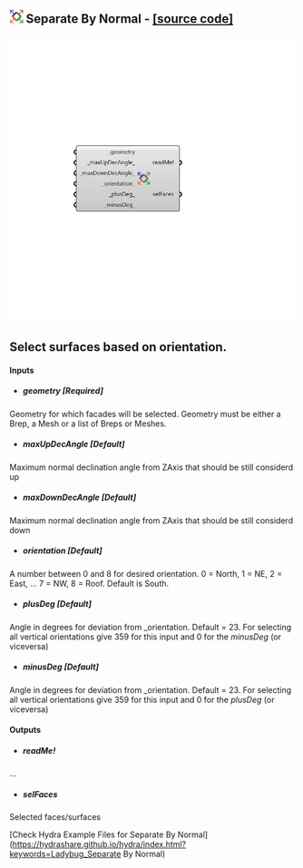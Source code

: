 ## ![](../../images/icons/Separate_By_Normal.png) Separate By Normal - [[source code]](https://github.com/ladybug-tools/ladybug-legacy/tree/master/src/Ladybug_Separate%20By%20Normal.py)

![](../../images/components/Separate_By_Normal.png)

Select surfaces based on orientation.
 -
 

#### Inputs
* ##### geometry [Required]
Geometry for which facades will be selected.  Geometry must be either a Brep, a Mesh or a list of Breps or Meshes.
* ##### maxUpDecAngle [Default]
Maximum normal declination angle from ZAxis that should be still considerd up
* ##### maxDownDecAngle [Default]
Maximum normal declination angle from ZAxis that should be still considerd down
* ##### orientation [Default]
A number between 0 and 8 for desired orientation. 0 = North, 1 = NE, 2 = East, ... 7 = NW, 8 = Roof. Default is South.
* ##### plusDeg [Default]
Angle in degrees for deviation from _orientation. Default = 23. For selecting all vertical orientations give 359 for this input and 0 for the _minusDeg_ (or viceversa)
* ##### minusDeg [Default]
Angle in degrees for deviation from _orientation. Default = 23. For selecting all vertical orientations give 359 for this input and 0 for the _plusDeg_ (or viceversa)

#### Outputs
* ##### readMe!
...
* ##### selFaces
Selected faces/surfaces


[Check Hydra Example Files for Separate By Normal](https://hydrashare.github.io/hydra/index.html?keywords=Ladybug_Separate By Normal)